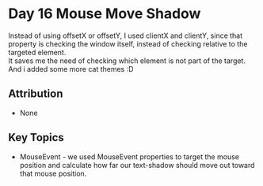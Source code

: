 # Day 16 Mouse Move Shadow

Instead of using offsetX or offsetY, I used clientX and clientY, since that property is checking the window itself, instead of checking relative to the targeted element.  
It saves me the need of checking which element is not part of the target.  
And i added some more cat themes :D

## Attribution
* None


## Key Topics
* MouseEvent - we used MouseEvent properties to target the mouse position and calculate how far our text-shadow should move out toward that mouse position.
